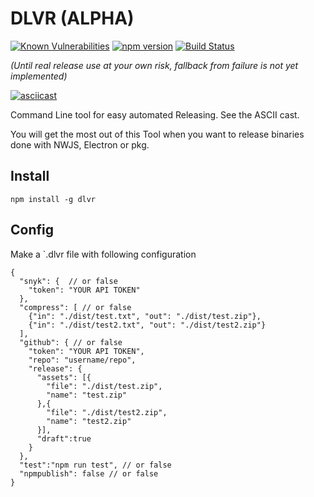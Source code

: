 # DLVR (ALPHA) 
[![Known Vulnerabilities](https://snyk.io/test/github/freakzero/dlvr/badge.svg)](https://snyk.io/test/github/freakzero/dlvr)
[![npm version](https://badge.fury.io/js/dlvr.svg)](https://badge.fury.io/js/dlvr)
[![Build Status](https://travis-ci.org/FreaKzero/dlvr.svg?branch=master)](https://travis-ci.org/FreaKzero/dlvr)  

*(Until real release use at your own risk, fallback from failure is not yet implemented)*

[![asciicast](https://asciinema.org/a/ZCItj9lqc7Y7mjRGdEFCCSxle.png)](https://asciinema.org/a/ZCItj9lqc7Y7mjRGdEFCCSxle)

Command Line tool for easy automated Releasing. See the ASCII cast. 

You will get the most out of this Tool when you want to release binaries done with NWJS, Electron or pkg.

## Install
`npm install -g dlvr`

## Config
Make a `.dlvr file with following configuration
```
{
  "snyk": {  // or false
    "token": "YOUR API TOKEN"
  },
  "compress": [ // or false
    {"in": "./dist/test.txt", "out": "./dist/test.zip"},
    {"in": "./dist/test2.txt", "out": "./dist/test2.zip"}
  ],
  "github": { // or false
    "token": "YOUR API TOKEN",
    "repo": "username/repo",
    "release": {
      "assets": [{
        "file": "./dist/test.zip",
        "name": "test.zip"
      },{
        "file": "./dist/test2.zip",
        "name": "test2.zip"
      }],
      "draft":true
    }
  },
  "test":"npm run test", // or false
  "npmpublish": false // or false
}

```
